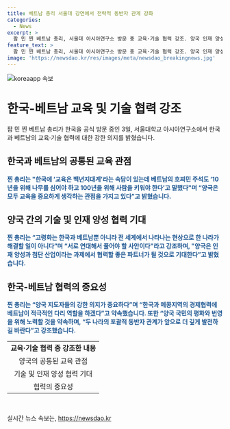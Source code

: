 ```yaml
---
title: 베트남 총리 서울대 강연에서 전략적 동반자 관계 강화
categories:
  - News
excerpt: >
  팜 민 찐 베트남 총리, 서울대 아시아연구소 방문 중 교육·기술 협력 강조. 양국 인재 양성 및 첨단 산업 분야 협력 약속. 찐 총리, 한국과의 경제협력 강조 및 한반도의 평화와 안정을 위한 협력 지지.
feature_text: >
  팜 민 찐 베트남 총리, 서울대 아시아연구소 방문 중 교육·기술 협력 강조. 양국 인재 양성 및 첨단 산업 분야 협력 약속. 찐 총리, 한국과의 경제협력 강조 및 한반도의 평화와 안정을 위한 협력 지지.
image: 'https://newsdao.kr/res/images/meta/newsdao_breakingnews.jpg'
---
```


<p><img src="https://newsdao.kr/res/images/meta/newsdao_breakingnews.jpg" alt="koreaapp 속보" /></p>

<h1>한국-베트남 교육 및 기술 협력 강조</h1>

<p data-ke-size="size16">팜 민 찐 베트남 총리가 한국을 공식 방문 중인 3일, 서울대학교 아시아연구소에서 한국과 베트남의 교육·기술 협력에 대한 강한 의지를 밝혔습니다.</p>

<h2 data-ke-size="size26">한국과 베트남의 공통된 교육 관점</h2>

<p><b><span style="color: #1a5490;">찐 총리는 "한국에 ‘교육은 백년지대계’라는 속담이 있는데 베트남의 호찌민 주석도 ‘10년을 위해 나무를 심어야 하고 100년을 위해 사람을 키워야 한다’고 말했다"며 “양국은 모두 교육을 중요하게 생각하는 관점을 가지고 있다”고 밝혔습니다.</span></b></p>

<h2 data-ke-size="size26">양국 간의 기술 및 인재 양성 협력 기대</h2>

<p><b><span style="color: #1a5490;">찐 총리는 “고령화는 한국과 베트남뿐 아니라 전 세계에서 나타나는 현상으로 한 나라가 해결할 일이 아니다”며 “서로 연대해서 풀어야 할 사안이다"라고 강조하며, "양국은 인재 양성과 첨단 산업이라는 과제에서 협력할 좋은 파트너가 될 것으로 기대한다”고 밝혔습니다.</span></b></p>

<h2 data-ke-size="size26">한국-베트남 협력의 중요성</h2>

<p><b><span style="color: #1a5490;">찐 총리는 “양국 지도자들의 강한 의지가 중요하다”며 “한국과 메콩지역의 경제협력에 베트남이 적극적인 다리 역할을 하겠다”고 약속했습니다. 또한 “양국 국민의 평화와 번영을 위해 노력할 것을 약속하며, “두 나라의 포괄적 동반자 관계가 앞으로 더 깊게 발전하길 바란다”고 강조했습니다.</span></b></p>

<table>
  <tbody>
    <tr>
      <td style="text-align: center; height: 17px;"><b>교육·기술 협력 중 강조한 내용</b></td>
    </tr>
    <tr>
      <td style="text-align: center; height: 17px;">양국의 공통된 교육 관점</td>
    </tr>
    <tr>
      <td style="text-align: center; height: 17px;">기술 및 인재 양성 협력 기대</td>
    </tr>
    <tr>
      <td style="text-align: center; height: 17px;">협력의 중요성</td>
    </tr>
  </tbody>
</table>

<p data-ke-size="size16">&nbsp;</p>
실시간 뉴스 속보는, <a href="https://newsdao.kr" rel="dofollow">https://newsdao.kr</a>


